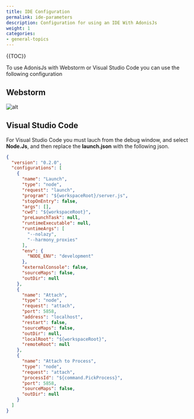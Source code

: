 ```yaml
---
title: IDE Configuration
permalink: ide-parameters
description: Configuration for using an IDE With AdonisJs
weight: 1
categories:
- general-topics
---
```


{{TOC}}

To use AdonisJs with Webstorm or Visual Studio Code you can use the following configuration  
## Webstorm

![alt](http://res.cloudinary.com/adonisjs/image/upload/v1472841273/webstorm_p2otce.png)

## Visual Studio Code

For Visual Studio Code you must lauch from the debug window, and select **Node.Js**, and then replace the **launch.json** with the following json.

```json
{
  "version": "0.2.0",
  "configurations": [
    {
      "name": "Launch",
      "type": "node",
      "request": "launch",
      "program": "${workspaceRoot}/server.js",
      "stopOnEntry": false,
      "args": [],
      "cwd": "${workspaceRoot}",
      "preLaunchTask": null,
      "runtimeExecutable": null,
      "runtimeArgs": [
        "--nolazy",
        "--harmony_proxies"
      ],
      "env": {
        "NODE_ENV": "development"
      },
      "externalConsole": false,
      "sourceMaps": false,
      "outDir": null
    },
    {
      "name": "Attach",
      "type": "node",
      "request": "attach",
      "port": 5858,
      "address": "localhost",
      "restart": false,
      "sourceMaps": false,
      "outDir": null,
      "localRoot": "${workspaceRoot}",
      "remoteRoot": null
    },
    {
      "name": "Attach to Process",
      "type": "node",
      "request": "attach",
      "processId": "${command.PickProcess}",
      "port": 5858,
      "sourceMaps": false,
      "outDir": null
    }
  ]
}
```
